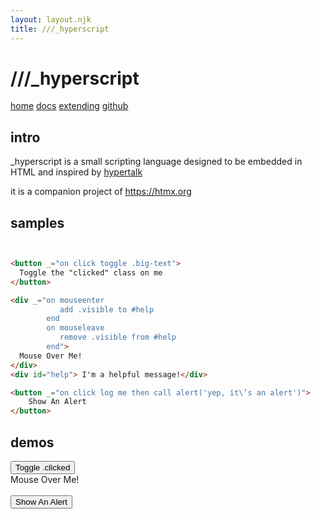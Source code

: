 ```yaml
---
layout: layout.njk
title: ///_hyperscript
---
```


<div class="hero full-width">
<div class="c">
<h1><span class="s1">/</span><span class="s2">/</span><span class="s3">/</span><span class="s4">_</span><span class="s2">h</span>yper<span class="s2">s</span>cript</h1>
</div>
</div>
<div class="center nav full-width">
<a href="/">home</a> <a href="/docs">docs</a> <a href="/extending">extending</a> <a href="">github</a>
</div>

## intro

_hyperscript is a small scripting language designed to be embedded in HTML and inspired by
 [hypertalk](https://en.wikipedia.org/wiki/HyperTalk)

it is a companion project of <https://htmx.org>

## samples

```html


<button _="on click toggle .big-text">
  Toggle the "clicked" class on me
</button>

<div _="on mouseenter 
           add .visible to #help 
        end
        on mouseleave 
           remove .visible from #help 
        end">
  Mouse Over Me!
</div>
<div id="help"> I'm a helpful message!</div>

<button _="on click log me then call alert('yep, it\’s an alert')">
    Show An Alert
</button>
```
## demos

<div class="row">
    <div class="4 col">
        <style>
        button {
          transition: all 300ms ease-in;
        }
        button.big-text {
          font-size: 2em;
        }
        </style>
        <button _="on click toggle .big-text">
          Toggle .clicked
        </button>
        </div>
    <div class="4 col">
        <style>
        #help {
          opacity: 0;
        }
        #help.visible {
          opacity: 1;
          transition: opacity 200ms ease-in;
        }
        </style>
        <div _="on mouseenter 
                   add .visible to #help 
                end
                on mouseleave 
                   remove .visible from #help 
                end">
          Mouse Over Me!
        </div>
        <div id="help"> I'm a helpful message!</div>
    </div>
    <div class="4 col">
        <button _="on click log me then call alert('yep, it\'s an alert - check the console...')">
            Show An Alert
        </button>
    </div>
</div>
